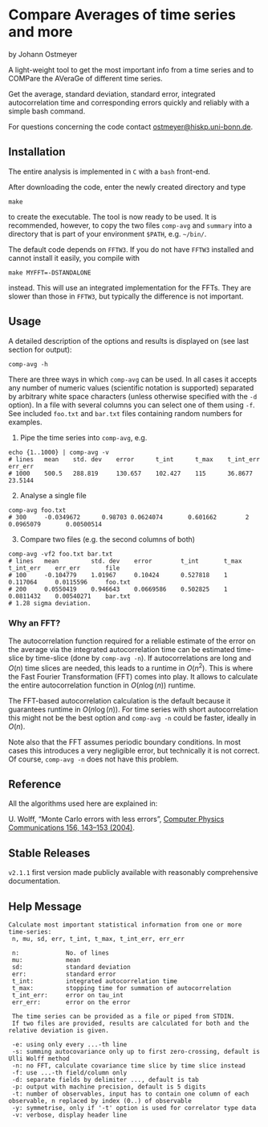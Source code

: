 # Compare Averages of time series and more

by Johann Ostmeyer

A light-weight tool to get the most important info from a time series and to COMPare the AVeraGe of different time series.

Get the average, standard deviation, standard error, integrated autocorrelation time and corresponding errors quickly and reliably with a simple bash command.

For questions concerning the code contact [ostmeyer@hiskp.uni-bonn.de](mailto:ostmeyer@hiskp.uni-bonn.de).

## Installation

The entire analysis is implemented in `C` with a `bash` front-end.

After downloading the code, enter the newly created directory and type
```
make
```
to create the executable. The tool is now ready to be used. It is recommended, however, to copy the two files `comp-avg` and `summary` into a directory that is part of your environment `$PATH`, e.g. `~/bin/`.

The default code depends on `FFTW3`. If you do not have `FFTW3` installed and cannot install it easily, you compile with
```
make MYFFT=-DSTANDALONE
```
instead. This will use an integrated implementation for the FFTs. They are slower than those in `FFTW3`, but typically the difference is not important.

## Usage

A detailed description of the options and results is displayed on (see last section for output):
```
comp-avg -h
```

There are three ways in which `comp-avg` can be used. In all cases it accepts any number of numeric values (scientific notation is supported) separated by arbitrary white space characters (unless otherwise specified with the `-d` option). In a file with several columns you can select one of them using `-f`. See included `foo.txt` and `bar.txt` files containing random numbers for examples.

1. Pipe the time series into `comp-avg`, e.g.
```
echo {1..1000} | comp-avg -v
# lines   mean    std. dev    error      t_int      t_max    t_int_err    err_err
# 1000    500.5   288.819     130.657    102.427    115      36.8677      23.5144
```
2. Analyse a single file
```
comp-avg foo.txt
# 300     -0.0349672      0.98703 0.0624074       0.601662        2       0.0965079       0.00500514
```
3. Compare two files (e.g. the second columns of both)
```
comp-avg -vf2 foo.txt bar.txt
# lines   mean         std. dev    error        t_int       t_max    t_int_err    err_err       file
# 100     -0.104779    1.01967     0.10424      0.527818    1        0.117064     0.0115596     foo.txt
# 200     0.0550419    0.946643    0.0669586    0.502825    1        0.0811432    0.00540271    bar.txt
# 1.28 sigma deviation.
```

### Why an FFT?
The autocorrelation function required for a reliable estimate of the error on the average via the integrated autocorrelation time can be estimated time-slice by time-slice (done by `comp-avg -n`). If autocorrelations are long and $O(n)$ time slices are needed, this leads to a runtime in $O(n^2)$. This is where the Fast Fourier Transformation (FFT) comes into play. It allows to calculate the entire autocorrelation function in $O(n \log(n))$ runtime.

The FFT-based autocorrelation calculation is the default because it guarantees runtime in $O(n \log(n))$. For time series with short autocorrelation this might not be the best option and `comp-avg -n` could be faster, ideally in $O(n)$.

Note also that the FFT assumes periodic boundary conditions. In most cases this introduces a very negligible error, but technically it is not correct. Of course, `comp-avg -n` does not have this problem.

## Reference

All the algorithms used here are explained in:

U. Wolff, “Monte Carlo errors with less errors”, [Computer Physics Communications 156, 143–153 (2004)](https://www.sciencedirect.com/science/article/pii/S0010465503004673).

## Stable Releases

`v2.1.1` first version made publicly available with reasonably comprehensive documentation.

## Help Message

```
Calculate most important statistical information from one or more time-series:
 n, mu, sd, err, t_int, t_max, t_int_err, err_err

 n:             No. of lines
 mu:            mean
 sd:            standard deviation
 err:           standard error
 t_int:         integrated autocorrelation time
 t_max:         stopping time for summation of autocorrelation
 t_int_err:     error on tau_int
 err_err:       error on the error

 The time series can be provided as a file or piped from STDIN.
 If two files are provided, results are calculated for both and the relative deviation is given.

 -e: using only every ...-th line
 -s: summing autocovariance only up to first zero-crossing, default is Ulli Wolff method
 -n: no FFT, calculate covariance time slice by time slice instead
 -f: use ...-th field/column only
 -d: separate fields by delimiter ..., default is tab
 -p: output with machine precision, default is 5 digits
 -t: number of observables, input has to contain one column of each observable, n replaced by index (0..) of observable
 -y: symmetrise, only if '-t' option is used for correlator type data
 -v: verbose, display header line
```
